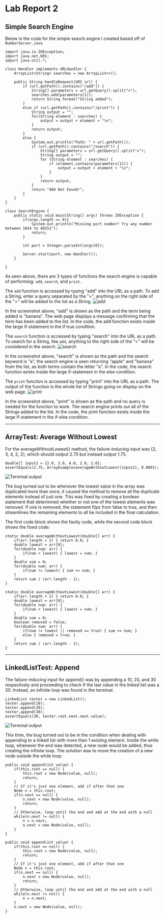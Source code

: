 # Lab Report 2
## Simple Search Engine
Below is the code for the simple search engine I created based off of `NumberServer.java`
```
import java.io.IOException;
import java.net.URI;
import java.util.*;

class Handler implements URLHandler {
    ArrayList<String> searches = new ArrayList<>();

    public String handleRequest(URI url) {
        if (url.getPath().contains("/add")) {
            String[] parameters = url.getQuery().split("=");
            searches.add(parameters[1]);
            return String.format("String added");
        }
        else if (url.getPath().contains("/print")) {
            String output = "";
            for(String element : searches) {
                output = output + element + "\n";
            }
            return output;
        }
        else {
            System.out.println("Path: " + url.getPath());
            if (url.getPath().contains("/search")) {
                String[] parameters = url.getQuery().split("=");
                String output = "";
                for (String element : searches) {
                    if (element.contains(parameters[1])) {
                        output = output + element + "\n";
                    }
                }
                return output;
            }
            return "404 Not Found!";
        }
    }
}

class SearchEngine {
    public static void main(String[] args) throws IOException {
        if(args.length == 0){
            System.out.println("Missing port number! Try any number between 1024 to 49151");
            return;
        }

        int port = Integer.parseInt(args[0]);

        Server.start(port, new Handler());
    }
    
}
```
As seen above, there are 3 types of functions the search engine is capable of performing: `add`, `search`, and `print`.

The `add` function is accessed by typing "add" into the URL as a path. To add a String, enter a query separated by the "=", anything on the right side of the "=" will be added to the list as a String.
![add](https://imgur.com/vgYFWYc)

In the screenshot above, "add" is shown as the path and the term being added is "banana". The web page displays a message confirming that the term has been added to the list. In the code, the add function exists inside the large if-statement in the if true condition.

The `search` function is accessed by typing "search" into the URL as a path. To search for a String, like `add`, anything to the right side of the "=" will be considered in the search.
![search](https://imgur.com/O1Hwsef)

In the screenshot above, "search" is shown as the path and the search keyword is "a", the search engine is seen returning "apple" and "banana" from the list, as both terms contain the letter "a". In the code, the search function exists inside the large if-statement in the else condition.

The `print` function is accessed by typing "print" into the URL as a path. The output of the function is the whole list of Strings going on display on the web page.
![print](https://imgur.com/k7lz36G)

In the screenshot above, "print" is shown as the path and no query is needed for the function to work. The search engine prints out all of the Strings added to the list. In the code, the print function exists inside the large if-statement in the if-else condition.
***
## ArrayTest: Average Without Lowest
For the averageWithoutLowest() method, the failure-inducing input was {2, 3, 4, 2, 2}, which should output 2.75 but instead output 1.75.
```
double[] input2 = {2.0, 3.0, 4.0, 2.0, 2.0};
assertEquals(2.75, ArrayExamplesaverageWithoutLowest(input2), 0.0001);
```
![Terminal output](https://imgur.com/ARi9G2r)

The bug turned out to be whenever the lowest value in the array was duplicated more than once, it caused the method to remove all the duplicate elements instead of just one. This was fixed by creating a boolean statement that determined whether or not one of the lowest elements was removed. If one is removed, the statement flips from false to true, and then streamlines the remaining elements to all be included in the final calculation.

The first code block shows the faulty code, while the second code block shows the fixed code:
```
static double averageWithoutLowest(double[] arr) {
    if(arr.length < 2) { return 0.0; }
    double lowest = arr[0];
    for(double num: arr) {
        if(num < lowest) { lowest = num; }
    }
    double sum = 0;
    for(double num: arr) {
        if(num != lowest) { sum += num; }
    }
    return sum / (arr.length - 1);
}
```
```
static double averageWithoutLowest(double[] arr) {
    if(arr.length < 2) { return 0.0; }
    double lowest = arr[0];
    for(double num: arr) {
        if(num < lowest) { lowest = num; }
    }
    double sum = 0;
    boolean removed = false;
    for(double num: arr) {
        if(num != lowest || removed == true) { sum += num; }
        else { removed = true; }
    }
    return sum / (arr.length - 1);
}
```
***
## LinkedListTest: Append
The failure-inducing input for append() was by appending a 10, 20, and 30 respectively and proceeding to check if the last value in the linked list was a 30. Instead, an infinite loop was found in the terminal.
```
LinkedList tester = new LinkedList();
tester.append(10);
tester.append(20);
tester.append(30);
assertEquals(30, tester.root.next.next.value);
```
![Terminal output](https://imgur.com/luyBvP4)

This time, the bug turned out to be in the condition when dealing with appending to a linked list with more than 1 existing element. Inside the while loop, whenever the end was detected, a new node would be added, thus creating the infinite loop. The solution was to move the creation of a new node outside the while loop:
```
public void append(int value) {
    if(this.root == null) {
        this.root = new Node(value, null);
        return;
    }
    // If it's just one element, add if after that one
    Node n = this.root;
    if(n.next == null) {
        n.next = new Node(value, null);
        return;
    }
    // Otherwise, loop until the end and add at the end with a null
    while(n.next != null) {
        n = n.next;
        n.next = new Node(value, null);
    }
}
```
```
public void append(int value) {
    if(this.root == null) {
        this.root = new Node(value, null);
        return;
    }
    // If it's just one element, add if after that one
    Node n = this.root;
    if(n.next == null) {
        n.next = new Node(value, null);
        return;
    }
    // Otherwise, loop until the end and add at the end with a null
    while(n.next != null) {
        n = n.next;
    }
    n.next = new Node(value, null);
}
```
